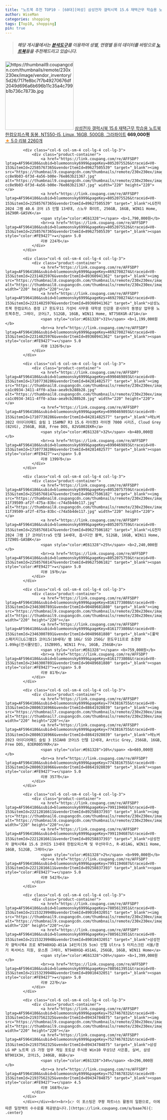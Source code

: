 ```yaml
---
title: "노트북 추천 TOP10 - [60대][여성] 삼성전자 갤럭시북 15.6 재택근무 학습용 노트북 한컴오피스팩 동봉, NT550-I5, Linux, 16GB, 500GB, "
author: WiseMan
categories: shopping
tags: [Top10, shopping]
pin: true
---
```


> ##### 해당 게시물에서는 [**분석도구**](https://itemscout.io/)를 이용하여 **성별**, **연령별** 등의 데이터를 바탕으로 [**노트북**](https://link.coupang.com/a/baae76)들을 추천해드리고 있습니다.
<div class="container"><div class="row">
            <div class="col-6 col-sm-4 col-lg-4 col-lg-3">
                <div class="product-container">
                    <a href="https://link.coupang.com/re/AFFSDP?lptag=AF5964186&subid=bluemoonsky6999&pageKey=6703045034&traceid=V0-153&itemId=23693050904&vendorItemId=90758638272" target="_blank"><img src="https://thumbnail9.coupangcdn.com/thumbnails/remote/230x230ex/image/vendor_inventory/5d26/717fe8bc7f7b49270676df2049d696a6b696b11c35a4c799b1b736c7873b.jpg" alt="https://thumbnail9.coupangcdn.com/thumbnails/remote/230x230ex/image/vendor_inventory/5d26/717fe8bc7f7b49270676df2049d696a6b696b11c35a4c799b1b736c7873b.jpg" width="220" height="220"></a>
                    <a href="https://link.coupang.com/re/AFFSDP?lptag=AF5964186&subid=bluemoonsky6999&pageKey=6703045034&traceid=V0-153&itemId=23693050904&vendorItemId=90758638272" target="_blank">삼성전자 갤럭시북 15.6 재택근무 학습용 노트북 한컴오피스팩 동봉, NT550-I5, Linux, 16GB, 500GB, 그라파이트</a>
                    <span style="color:#E61328"></span> <b>669,000원</b>
                    <br><a href="https://link.coupang.com/re/AFFSDP?lptag=AF5964186&subid=bluemoonsky6999&pageKey=6703045034&traceid=V0-153&itemId=23693050904&vendorItemId=90758638272" target="_blank"><span style="color:#FE9427">★</span> 5.0
                    리뷰 2260개</a>
                </div>
            </div>
            
            <div class="col-6 col-sm-4 col-lg-4 col-lg-3">
                <div class="product-container">
                    <a href="https://link.coupang.com/re/AFFSDP?lptag=AF5964186&subid=bluemoonsky6999&pageKey=8052075526&traceid=V0-153&itemId=22585767365&vendorItemId=89627505539" target="_blank"><img src="https://thumbnail9.coupangcdn.com/thumbnails/remote/230x230ex/image/retail/images/1138632426592729-cc8e9b03-6f3d-4a56-b00e-76e863b21367.jpg" alt="https://thumbnail9.coupangcdn.com/thumbnails/remote/230x230ex/image/retail/images/1138632426592729-cc8e9b03-6f3d-4a56-b00e-76e863b21367.jpg" width="220" height="220"></a>
                    <a href="https://link.coupang.com/re/AFFSDP?lptag=AF5964186&subid=bluemoonsky6999&pageKey=8052075526&traceid=V0-153&itemId=22585767365&vendorItemId=89627505539" target="_blank">LG전자 2024 그램 40.6 코어 i5 인텔 13세대, 스노우 화이트, 256GB, 16GB, WIN11 Home, 16Z90R-GA5VK</a>
                    <span style="color:#E61328"></span> <b>1,790,000원</b>
                    <br><a href="https://link.coupang.com/re/AFFSDP?lptag=AF5964186&subid=bluemoonsky6999&pageKey=8052075526&traceid=V0-153&itemId=22585767365&vendorItemId=89627505539" target="_blank"><span style="color:#FE9427">★</span> 5.0
                    리뷰 224개</a>
                </div>
            </div>
            
            <div class="col-6 col-sm-4 col-lg-4 col-lg-3">
                <div class="product-container">
                    <a href="https://link.coupang.com/re/AFFSDP?lptag=AF5964186&subid=bluemoonsky6999&pageKey=4692708274&traceid=V0-153&itemId=22314825976&vendorItemId=89360941362" target="_blank"><img src="https://thumbnail8.coupangcdn.com/thumbnails/remote/230x230ex/image/vendor_inventory/9af7/4ed149273b9534f9faaa5c0fc7b82f36ca3acaa430aa22a62c28f7af01e7.jpg" alt="https://thumbnail8.coupangcdn.com/thumbnails/remote/230x230ex/image/vendor_inventory/9af7/4ed149273b9534f9faaa5c0fc7b82f36ca3acaa430aa22a62c28f7af01e7.jpg" width="220" height="220"></a>
                    <a href="https://link.coupang.com/re/AFFSDP?lptag=AF5964186&subid=bluemoonsky6999&pageKey=4692708274&traceid=V0-153&itemId=22314825976&vendorItemId=89360941362" target="_blank">삼성노트북 한컴오피스 증정 i7 윈도우11 가성비 사무용 대학생 인강용 광시야각 동영상 업무용 노트북추천, 그레이, 코어i7, 512GB, 16GB, WIN11 Home, NT750XGR-A71A</a>
                    <span style="color:#E61328">31%</span> <b>1,199,000원</b>
                    <br><a href="https://link.coupang.com/re/AFFSDP?lptag=AF5964186&subid=bluemoonsky6999&pageKey=4692708274&traceid=V0-153&itemId=22314825976&vendorItemId=89360941362" target="_blank"><span style="color:#FE9427">★</span> 5.0
                    리뷰 1326개</a>
                </div>
            </div>
            
            <div class="col-6 col-sm-4 col-lg-4 col-lg-3">
                <div class="product-container">
                    <a href="https://link.coupang.com/re/AFFSDP?lptag=AF5964186&subid=bluemoonsky6999&pageKey=6990469893&traceid=V0-153&itemId=17107738286&vendorItemId=84281482577" target="_blank"><img src="https://thumbnail8.coupangcdn.com/thumbnails/remote/230x230ex/image/retail/images/298805464638389-ca1c0934-3411-4ff0-a3aa-aea9cb288b28.jpg" alt="https://thumbnail8.coupangcdn.com/thumbnails/remote/230x230ex/image/retail/images/298805464638389-ca1c0934-3411-4ff0-a3aa-aea9cb288b28.jpg" width="220" height="220"></a>
                    <a href="https://link.coupang.com/re/AFFSDP?lptag=AF5964186&subid=bluemoonsky6999&pageKey=6990469893&traceid=V0-153&itemId=17107738286&vendorItemId=84281482577" target="_blank">레노버 2022 아이디어패드 슬림 1 15AMN7 R3 15.6 라이젠3 라이젠 7000 시리즈, Cloud Grey (82VG), 256GB, 8GB, Free DOS, 82VG002EKR</a>
                    <span style="color:#E61328">32%</span> <b>489,000원</b>
                    <br><a href="https://link.coupang.com/re/AFFSDP?lptag=AF5964186&subid=bluemoonsky6999&pageKey=6990469893&traceid=V0-153&itemId=17107738286&vendorItemId=84281482577" target="_blank"><span style="color:#FE9427">★</span> 5.0
                    리뷰 1399개</a>
                </div>
            </div>
            
            <div class="col-6 col-sm-4 col-lg-4 col-lg-3">
                <div class="product-container">
                    <a href="https://link.coupang.com/re/AFFSDP?lptag=AF5964186&subid=bluemoonsky6999&pageKey=8052075759&traceid=V0-153&itemId=22585768147&vendorItemId=89627506182" target="_blank"><img src="https://thumbnail8.coupangcdn.com/thumbnails/remote/230x230ex/image/retail/images/331008875247408-11f39509-af2f-475a-83bc-c74a5b4de117.jpg" alt="https://thumbnail8.coupangcdn.com/thumbnails/remote/230x230ex/image/retail/images/331008875247408-11f39509-af2f-475a-83bc-c74a5b4de117.jpg" width="220" height="220"></a>
                    <a href="https://link.coupang.com/re/AFFSDP?lptag=AF5964186&subid=bluemoonsky6999&pageKey=8052075759&traceid=V0-153&itemId=22585768147&vendorItemId=89627506182" target="_blank">LG전자 2024 그램 17 코어Ultra5 인텔 14세대, 옵시디안 블랙, 512GB, 16GB, WIN11 Home, 17Z90S-GA5BK</a>
                    <span style="color:#E61328">25%</span> <b>2,240,000원</b>
                    <br><a href="https://link.coupang.com/re/AFFSDP?lptag=AF5964186&subid=bluemoonsky6999&pageKey=8052075759&traceid=V0-153&itemId=22585768147&vendorItemId=89627506182" target="_blank"><span style="color:#FE9427">★</span> 5.0
                    리뷰 19개</a>
                </div>
            </div>
            
            <div class="col-6 col-sm-4 col-lg-4 col-lg-3">
                <div class="product-container">
                    <a href="https://link.coupang.com/re/AFFSDP?lptag=AF5964186&subid=bluemoonsky6999&pageKey=8161773808&traceid=V0-153&itemId=23463007891&vendorItemId=90489681880" target="_blank"><img src="https://thumbnail9.coupangcdn.com/thumbnails/remote/230x230ex/image/vendor_inventory/aba2/c15f56a0074009dc0dc18a7d60673294b5ebb15ecb242ef1508f85314e1a.jpg" alt="https://thumbnail9.coupangcdn.com/thumbnails/remote/230x230ex/image/vendor_inventory/aba2/c15f56a0074009dc0dc18a7d60673294b5ebb15ecb242ef1508f85314e1a.jpg" width="220" height="220"></a>
                    <a href="https://link.coupang.com/re/AFFSDP?lptag=AF5964186&subid=bluemoonsky6999&pageKey=8161773808&traceid=V0-153&itemId=23463007891&vendorItemId=90489681880" target="_blank">[풀박스패키지]LG그램15 코어i5(10세대/ 램 16G/ SSD 256G/ 윈도우11프로 초경량 1.09kg(전시몰닷컴), 15ZB995, WIN11 Pro, 16GB, 256GB</a>
                    <span style="color:#E61328"></span> <b>759,000원</b>
                    <br><a href="https://link.coupang.com/re/AFFSDP?lptag=AF5964186&subid=bluemoonsky6999&pageKey=8161773808&traceid=V0-153&itemId=23463007891&vendorItemId=90489681880" target="_blank"><span style="color:#FE9427">★</span> 5.0
                    리뷰 81개</a>
                </div>
            </div>
            
            <div class="col-6 col-sm-4 col-lg-4 col-lg-3">
                <div class="product-container">
                    <a href="https://link.coupang.com/re/AFFSDP?lptag=AF5964186&subid=bluemoonsky6999&pageKey=7743816755&traceid=V0-153&itemId=20806316966&vendorItemId=88641928039" target="_blank"><img src="https://thumbnail7.coupangcdn.com/thumbnails/remote/230x230ex/image/vendor_inventory/c697/2bd1c3c67a8a9998778ffadaeb4ea8e4fdddacf262a54f43e38b5b24f2a3.jpg" alt="https://thumbnail7.coupangcdn.com/thumbnails/remote/230x230ex/image/vendor_inventory/c697/2bd1c3c67a8a9998778ffadaeb4ea8e4fdddacf262a54f43e38b5b24f2a3.jpg" width="220" height="220"></a>
                    <a href="https://link.coupang.com/re/AFFSDP?lptag=AF5964186&subid=bluemoonsky6999&pageKey=7743816755&traceid=V0-153&itemId=20806316966&vendorItemId=88641928039" target="_blank">레노버 2023 아이디어패드 슬림 3 15IAH8 코어i5 인텔 12세대, Arctic Grey, 256GB, 16GB, Free DOS, 83ER005YKR</a>
                    <span style="color:#E61328">16%</span> <b>669,000원</b>
                    <br><a href="https://link.coupang.com/re/AFFSDP?lptag=AF5964186&subid=bluemoonsky6999&pageKey=7743816755&traceid=V0-153&itemId=20806316966&vendorItemId=88641928039" target="_blank"><span style="color:#FE9427">★</span> 5.0
                    리뷰 357개</a>
                </div>
            </div>
            
            <div class="col-6 col-sm-4 col-lg-4 col-lg-3">
                <div class="product-container">
                    <a href="https://link.coupang.com/re/AFFSDP?lptag=AF5964186&subid=bluemoonsky6999&pageKey=7991194687&traceid=V0-153&itemId=22212816611&vendorItemId=89258837393" target="_blank"><img src="https://thumbnail6.coupangcdn.com/thumbnails/remote/230x230ex/image/vendor_inventory/5d9e/937b0d1c61f3a55b72a4b43ad75d92b672a00bf1def1f38982227a398a66.jpg" alt="https://thumbnail6.coupangcdn.com/thumbnails/remote/230x230ex/image/vendor_inventory/5d9e/937b0d1c61f3a55b72a4b43ad75d92b672a00bf1def1f38982227a398a66.jpg" width="220" height="220"></a>
                    <a href="https://link.coupang.com/re/AFFSDP?lptag=AF5964186&subid=bluemoonsky6999&pageKey=7991194687&traceid=V0-153&itemId=22212816611&vendorItemId=89258837393" target="_blank">삼성전자 갤럭시북4 15.6 코어I5 13세대 한컴오피스팩 및 무선마우스, R-A51AG, WIN11 Home, 16GB, 512GB, 그레이</a>
                    <span style="color:#E61328">2%</span> <b>999,000원</b>
                    <br><a href="https://link.coupang.com/re/AFFSDP?lptag=AF5964186&subid=bluemoonsky6999&pageKey=7991194687&traceid=V0-153&itemId=22212816611&vendorItemId=89258837393" target="_blank"><span style="color:#FE9427">★</span> 5.0
                    리뷰 542개</a>
                </div>
            </div>
            
            <div class="col-6 col-sm-4 col-lg-4 col-lg-3">
                <div class="product-container">
                    <a href="https://link.coupang.com/re/AFFSDP?lptag=AF5964186&subid=bluemoonsky6999&pageKey=7805613951&traceid=V0-153&itemId=21153239948&vendorItemId=89010432051" target="_blank"><img src="https://thumbnail9.coupangcdn.com/thumbnails/remote/230x230ex/image/vendor_inventory/b870/4a81c53b7fa3c11bdf1c8f2156ffe2c2e4f0d3808df3e04b0691b4d83867.jpg" alt="https://thumbnail9.coupangcdn.com/thumbnails/remote/230x230ex/image/vendor_inventory/b870/4a81c53b7fa3c11bdf1c8f2156ffe2c2e4f0d3808df3e04b0691b4d83867.jpg" width="220" height="220"></a>
                    <a href="https://link.coupang.com/re/AFFSDP?lptag=AF5964186&subid=bluemoonsky6999&pageKey=7805613951&traceid=V0-153&itemId=21153239948&vendorItemId=89010432051" target="_blank">삼성전자 갤럭시북4 프로 NT940XGQ-A51A 14인치(35 5cm) 인텔 Ultra 5 터치스크린 서울/경기 퀵서비스 지원, 문스톤 그레이, NT940XGQ-A51AG, 256GB, 16GB, WIN11 Home</a>
                    <span style="color:#E61328">26%</span> <b>1,399,000원</b>
                    <br><a href="https://link.coupang.com/re/AFFSDP?lptag=AF5964186&subid=bluemoonsky6999&pageKey=7805613951&traceid=V0-153&itemId=21153239948&vendorItemId=89010432051" target="_blank"><span style="color:#FE9427">★</span> 5.0
                    리뷰 22개</a>
                </div>
            </div>
            
            <div class="col-6 col-sm-4 col-lg-4 col-lg-3">
                <div class="product-container">
                    <a href="https://link.coupang.com/re/AFFSDP?lptag=AF5964186&subid=bluemoonsky6999&pageKey=7527467832&traceid=V0-153&itemId=21937562325&vendorItemId=89434784875" target="_blank"><img src="https://thumbnail9.coupangcdn.com/thumbnails/remote/230x230ex/image/vendor_inventory/73c1/567203a2f3aeb00b94257227b3dc1ab0e640ce06326d5ddb358a61c87335.jpg" alt="https://thumbnail9.coupangcdn.com/thumbnails/remote/230x230ex/image/vendor_inventory/73c1/567203a2f3aeb00b94257227b3dc1ab0e640ce06326d5ddb358a61c87335.jpg" width="220" height="220"></a>
                    <a href="https://link.coupang.com/re/AFFSDP?lptag=AF5964186&subid=bluemoonsky6999&pageKey=7527467832&traceid=V0-153&itemId=21937562325&vendorItemId=89434784875" target="_blank">삼성 LG HP 노트북 i5 가정 업무 게임 포토샵 주식용 Win10 무상1년 사은품, 실버, 삼성 NT901X3H, 코어i5, 240GB, 8GB</a>
                    <span style="color:#E61328">34%</span> <b>296,000원</b>
                    <br><a href="https://link.coupang.com/re/AFFSDP?lptag=AF5964186&subid=bluemoonsky6999&pageKey=7527467832&traceid=V0-153&itemId=21937562325&vendorItemId=89434784875" target="_blank"><span style="color:#FE9427">★</span> 4.5
                    리뷰 168개</a>
                </div>
            </div>
            </div></div><br><br>[👉 이 포스팅은 쿠팡 파트너스 활동의 일환으로, 이에 따른 일정액의 수수료를 제공받습니다.](https://link.coupang.com/a/baae76){: .center}